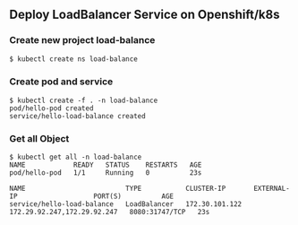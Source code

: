 ## Deploy LoadBalancer Service on Openshift/k8s

### Create new project load-balance
```bash
$ kubectl create ns load-balance 
```
### Create pod and service
```
$ kubectl create -f . -n load-balance
pod/hello-pod created
service/hello-load-balance created
```
### Get all Object
```
$ kubectl get all -n load-balance
NAME            READY   STATUS    RESTARTS   AGE
pod/hello-pod   1/1     Running   0          23s

NAME                         TYPE           CLUSTER-IP       EXTERNAL-IP                   PORT(S)          AGE
service/hello-load-balance   LoadBalancer   172.30.101.122   172.29.92.247,172.29.92.247   8080:31747/TCP   23s
```

